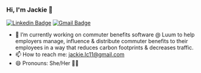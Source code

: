 ### Hi, I'm Jackie 🙂

[![Linkedin Badge](http://img.shields.io/badge/-jackiecalapristi-blue?style=flat-square&logo=Linkedin&logoColor=white)](https://www.linkedin.com/in/jacquelinecalapristi/)
[![Gmail Badge](https://img.shields.io/badge/-jackie.lc11@gmail.com-c14438?style=flat-square&logo=Gmail&logoColor=white&link=mailto:jackie.lc11@gmail.com)](mailto:jackie.lc11@gmail.com)

- 🚌  I’m currently working on commuter benefits software @ Luum to help employers manage, influence & distribute commuter benefits to their employees in a way that reduces carbon footprints & decreases traffic. 
- 📫  How to reach me: jackie.lc11@gmail.com
- 😄  Pronouns: She/Her 👩‍💻 
